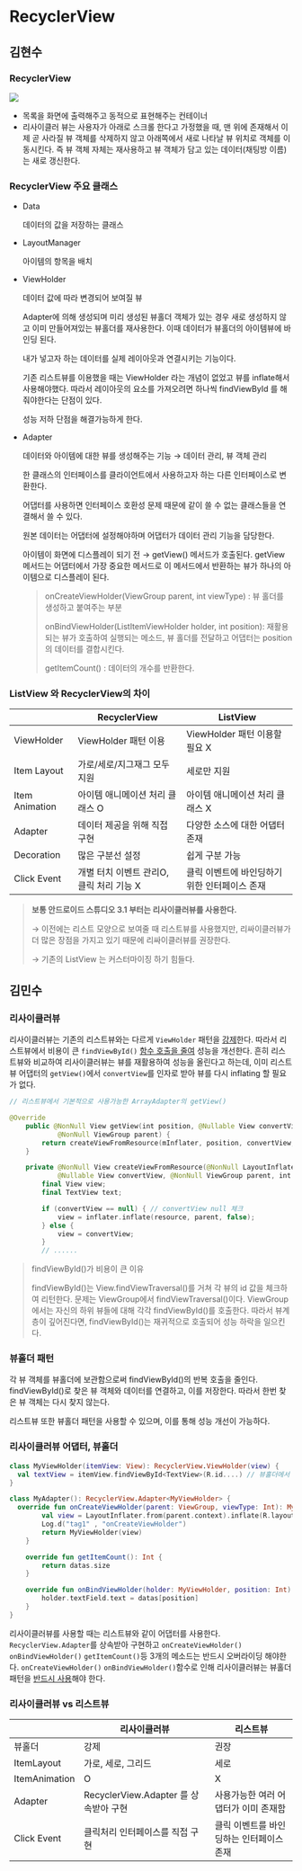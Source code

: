 # RecyclerView

## 김현수

### RecyclerView

<img src="https://img1.daumcdn.net/thumb/R1280x0/?scode=mtistory2&fname=https%3A%2F%2Fblog.kakaocdn.net%2Fdn%2FcppFDM%2FbtqFeNNBLAn%2FvmQ8iqjZ5GQ0zKgIsKE6gk%2Fimg.png"/>

- 목록을 화면에 출력해주고 동적으로 표현해주는 컨테이너 
- 리사이클러 뷰는 사용자가 아래로 스크롤 한다고 가정했을 때, 맨 위에 존재해서 이제 곧 사라질 뷰 객체를 삭제하지 않고 아래쪽에서 새로 나타날 뷰 위치로 객체를 이동시킨다. 즉 뷰 객체 자체는 재사용하고 뷰 객체가 담고 있는 데이터(채팅방 이름)는 새로 갱신한다.

### RecyclerView 주요 클래스

- Data

	데이터의 값을 저장하는 클래스

- LayoutManager

	아이템의 항목을 배치

- ViewHolder 

	데이터 값에 따라 변경되어 보여질 뷰

	Adapter에 의해 생성되며 미리 생성된 뷰홀더 객체가 있는 경우 새로 생성하지 않고 이미 만들어져있는 뷰홀더를 재사용한다. 이때 데이터가 뷰홀더의 아이템뷰에 바인딩 된다.

	내가 넣고자 하는 데이터를 실제 레이아웃과 연결시키는 기능이다.

	기존 리스트뷰를 이용했을 때는 ViewHolder 라는 개념이 없었고 뷰를 inflate해서 사용해야했다. 따라서 레이아웃의 요소를 가져오려면 하나씩 findViewById 를 해줘야한다는 단점이 있다.

	성능 저하 단점을 해결가능하게 한다.

- Adapter

	데이터와 아이템에 대한 뷰를 생성해주는 기능 → 데이터 관리, 뷰 객체 관리

	한 클래스의 인터페이스를 클라이언트에서 사용하고자 하는 다른 인터페이스로 변환한다.

	어댑터를 사용하면 인터페이스 호환성 문제 때문에 같이 쓸 수 없는 클래스들을 연결해서 쓸 수 있다.

	원본 데이터는 어댑터에 설정해야하며 어댑터가 데이터 관리 기능을 담당한다.

	아이템이 화면에 디스플레이 되기 전 → getView() 메서드가 호출된다.
	getView 메서드는 어댑터에서 가장 중요한 메서드로 이 메서드에서 반환하는 뷰가 하나의 아이템으로 디스플레이 된다.

	> onCreateViewHolder(ViewGroup parent, int viewType) : 뷰 홀더를 생성하고 붙여주는 부분
	> 
	> onBindViewHolder(ListItemViewHolder holder, int position): 재활용 되는 뷰가 호출하여 실행되는 메소드, 뷰 홀더를 전달하고 어댑터는 position의 데이터를 결합시킨다.
	> 
	> getItemCount() : 데이터의 개수를 반환한다.

### ListView 와 RecyclerView의 차이 

| |RecyclerView|ListView|
|---|---|---|
|ViewHolder|ViewHolder 패턴 이용|ViewHolder 패턴 이용할 필요 X|
|Item Layout|가로/세로/지그재그 모두 지원|세로만 지원|
|Item Animation|아이템 애니메이션 처리 클래스 O|아이템 애니메이션 처리 클래스 X|
|Adapter|데이터 제공을 위해 직접 구현|다양한 소스에 대한 어댑터 존재|
|Decoration|많은 구분선 설정|	쉽게 구분 가능|
|Click Event|개별 터치 이벤트 관리O, 클릭 처리 기능 X|클릭 이벤트에 바인딩하기 위한 인터페이스 존재|
 

> **보통 안드로이드 스튜디오 3.1 부터는 리사이클러뷰를 사용한다.**
>
> → 이전에는 리스트 모양으로 보여줄 때 리스트뷰를 사용했지만, 리싸이클러뷰가 더 많은 장점을 가지고 있기 때문에 리싸이클러뷰를 권장한다.
>
> → 기존의 ListView 는 커스터마이징 하기 힘들다.

## 김민수

### 리사이클러뷰

리사이클러뷰는 기존의 리스트뷰와는 다르게 `ViewHolder` 패턴을 <u>강제</u>한다. 따라서 리스트뷰에서 비용이 큰 `findViewById()` <u>함수 호출을 줄여</u> 성능을 개선한다. 흔히 리스트뷰와 비교하여 리사이클러뷰는 뷰를 재활용하여 성능을 올린다고 하는데, 이미 리스트뷰 어댑터의 `getView()`에서 `convertView`를 인자로 받아 뷰를 다시 inflating 할 필요가 없다.

```kotlin
// 리스트뷰에서 기본적으로 사용가능한 ArrayAdapter의 getView()

@Override
    public @NonNull View getView(int position, @Nullable View convertView,
            @NonNull ViewGroup parent) {
        return createViewFromResource(mInflater, position, convertView, parent, mResource);
    }

    private @NonNull View createViewFromResource(@NonNull LayoutInflater inflater, int position,
            @Nullable View convertView, @NonNull ViewGroup parent, int resource) {
        final View view;
        final TextView text;

        if (convertView == null) { // convertView null 체크
            view = inflater.inflate(resource, parent, false);
        } else {
            view = convertView;
        }
        // ......
```



> findViewById()가 비용이 큰 이유
>
> findViewById()는 View.findViewTraversal()를 거쳐 각 뷰의 id 값을 체크하여 리턴한다. 문제는 ViewGroup에서 findViewTraversal()이다. ViewGroup에서는 자신의 하위 뷰들에 대해 각각 findViewById()를 호출한다. 따라서 뷰계층이 깊어진다면, findViewById()는 재귀적으로 호출되어 성능 하락을 일으킨다.

### 뷰홀더 패턴

각 뷰 객체를 뷰홀더에 보관함으로써 findViewById()의 반복 호출을 줄인다. findViewById()로 찾은 뷰 객체와 데이터를 연결하고, 이를 저장한다. 따라서 한번 찾은 뷰 객체는 다시 찾지 않는다. 

리스트뷰 또한 뷰홀더 패턴을 사용할 수 있으며, 이를 통해 성능 개선이 가능하다.

### 리사이클러뷰 어댑터, 뷰홀더

``` kotlin
class MyViewHolder(itemView: View): RecyclerView.ViewHolder(view) {
  val textView = itemView.findViewById<TextView>(R.id....) // 뷰홀더에서 데이터와 바인딩될 뷰 객체에 접근하여 멤버로 갖고 있다.
}

class MyAdapter(): RecyclerView.Adapter<MyViewHolder> {
  override fun onCreateViewHolder(parent: ViewGroup, viewType: Int): MyViewHolder { // 뷰홀더를 생성할 때, 아이템뷰를 inflate하고 뷰홀더의 매개변수로 넣어 리턴한다.
        val view = LayoutInflater.from(parent.context).inflate(R.layout.item, parent, false)
        Log.d("tag1" , "onCreateViewHolder")
        return MyViewHolder(view)
    }

    override fun getItemCount(): Int {
        return datas.size
    }

    override fun onBindViewHolder(holder: MyViewHolder, position: Int) { // 뷰홀더 생성시 할당한 뷰 객체와 데이터만 연결시킨다.
        holder.textField.text = datas[position]
    }
}
```

리사이클러뷰를 사용할 때는 리스트뷰와 같이 어댑터를 사용한다.  `RecyclerView.Adapter`를 상속받아 구현하고 `onCreateViewHolder()` `onBindViewHolder()` `getItemCount()`등 3개의 메소드는 반드시 오버라이딩 해야한다. `onCreateViewHolder()` `onBindViewHolder()`함수로 인해 리사이클러뷰는 뷰홀더 패턴을 <u>반드시 사용</u>해야 한다.

### 리사이클러뷰 vs 리스트뷰

|               | 리사이클러뷰                                      | 리스트뷰                                 |
| ------------- | ------------------------------------------------- | ---------------------------------------- |
| 뷰홀더        | 강제                                              | 권장                                     |
| ItemLayout    | 가로, 세로, 그리드                                | 세로                                     |
| ItemAnimation | O                                                 | X                                        |
| Adapter       | RecyclerView.Adapter<ViewHolder> 를 상속받아 구현 | 사용가능한 여러 어댑터가 이미 존재함     |
| Click Event   | 클릭처리 인터페이스를 직접 구현                   | 클릭 이벤트를 바인딩하는 인터페이스 존재 |
